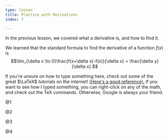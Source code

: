 ```yaml
---
type: lesson
title: Practice with Derivatives
index: 7

---
```


In the previous lesson, we covered what a derivative is, and how to find
it.

We learned that the standard formula to find the derivative of a
function $f(x)$ is
$$\lim_{\delta x \to 0}\frac{f(x+\delta x)-f(x)}{\delta x} = \frac{\delta y}{\delta x}.$$

If you\'re unsure on how to type something here, check out some of the
great $\LaTeX$ tutorials on the internet!
<a href="https://artofproblemsolving.com/wiki/index.php/LaTeX:Commands" class="text-success">(Here's a good reference).</a>
If you want to see how I typed something, you can right-click on any of
the math, and check out the TeX commands. Otherwise, Google is always
your friend.


@1

@2

@3

@4
